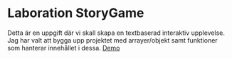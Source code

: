 # Laboration StoryGame
Detta är en uppgift där vi skall skapa en textbaserad interaktiv upplevelse.
Jag har valt att bygga upp projektet med arrayer/objekt samt funktioner som hanterar innehållet i dessa.
[Demo](https://olofwallgren.github.io/storyGame/)
